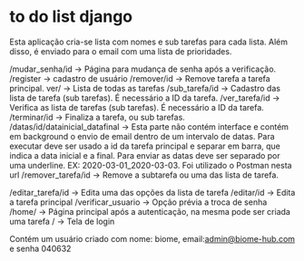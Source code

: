 # to do list django

Esta aplicação cria-se lista com nomes e sub tarefas para cada lista. Além disso, é enviado para o email com uma lista de prioridades.

/mudar_senha/id -> Página para mudança de senha após a verificação.
/register -> cadastro de usuário
/remover/id -> Remove tarefa a tarefa principal.
ver/ -> Lista de todas as tarefas
/sub_tarefa/id -> Cadastro das lista de tarefa (sub tarefas). É necessário a ID da tarefa.
/ver_tarefa/id -> Verifica as lista de tarefas (sub tarefas). É necessário a ID da tarefa.
/terminar/id -> Finaliza a tarefa, ou sub tarefas.
/datas/id/datainicial_datafinal -> Esta parte não contém interface e contém em background o envio de email dentro de um intervalo de datas. Para executar deve ser usado a id da tarefa principal e separar em barra, que indica a data inicial e a final. Para enviar as datas deve ser separado por uma underline. EX: 2020-03-01_2020-03-03. Foi utilizado o Postman nesta url
/remover_tarefa/id -> Remove a subtarefa ou uma das lista de tarefa.

/editar_tarefa/id -> Edita uma das opções da lista de tarefa
/editar/id -> Edita a tarefa principal
/verificar_usuario -> Opção prévia a troca de senha
/home/ -> Página principal após a autenticação, na mesma pode ser criada uma tarefa
/ -> Tela de login

Contém um usuário criado com nome: biome, email:admin@biome-hub.com e senha 040632

